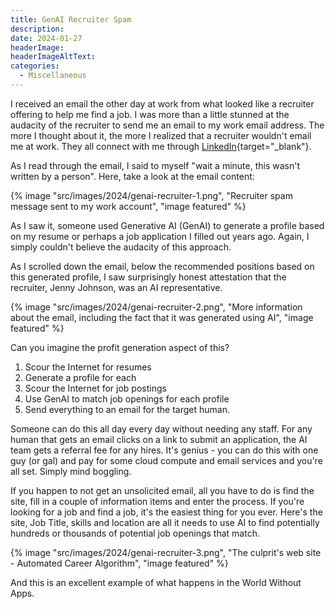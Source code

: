 ```yaml
---
title: GenAI Recruiter Spam
description: 
date: 2024-01-27
headerImage: 
headerImageAltText: 
categories:
  - Miscellaneous
---
```


I received an email the other day at work from what looked like a recruiter offering to help me find a job. I was more than a little stunned at the audacity of the recruiter to send me an email to my work email address. The more I thought about it, the more I realized that a recruiter wouldn't email me at work. They all connect with me through [LinkedIn](https://www.linkedin.com/in/jmwargo/){target="_blank"}.

As I read through the email, I said to myself "wait a minute, this wasn't written by a person". Here, take a look at the email content:

{% image "src/images/2024/genai-recruiter-1.png", "Recruiter spam message sent to my work account", "image featured" %}

As I saw it, someone used Generative AI (GenAI) to generate a profile based on my resume or perhaps a job application I filled out years ago. Again, I simply couldn't believe the audacity of this approach.

As I scrolled down the email, below the recommended positions based on this generated profile, I saw surprisingly honest attestation that the recruiter, Jenny Johnson, was an AI representative.

{% image "src/images/2024/genai-recruiter-2.png", "More information about the email, including the fact that it was generated using AI", "image featured" %}

Can you imagine the profit generation aspect of this? 

1. Scour the Internet for resumes
2. Generate a profile for each
3. Scour the Internet for job postings
4. Use GenAI to match job openings for each profile
5. Send everything to an email for the target human.

Someone can do this all day every day without needing any staff. For any human that gets an email clicks on a link to submit an application, the AI team gets a referral fee for any hires. It's genius - you can do this with one guy (or gal) and pay for some cloud compute and email services and you're all set. Simply mind boggling. 

If you happen to not get an unsolicited email, all you have to do is find the site, fill in a couple of information items and enter the process. If you're looking for a job and find a job, it's the easiest thing for you ever. Here's the site, Job Title, skills and location are all it needs to use AI to find potentially hundreds or thousands of potential job openings that match. 

{% image "src/images/2024/genai-recruiter-3.png", "The culprit's web site - Automated Career Algorithm", "image featured" %}

And this is an excellent example of what happens in the World Without Apps. 
